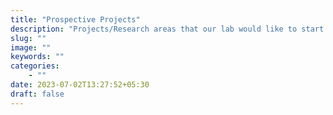 ```yaml
---
title: "Prospective Projects"
description: "Projects/Research areas that our lab would like to start working on"
slug: ""
image: ""
keywords: ""
categories: 
    - ""
date: 2023-07-02T13:27:52+05:30
draft: false
---
```

